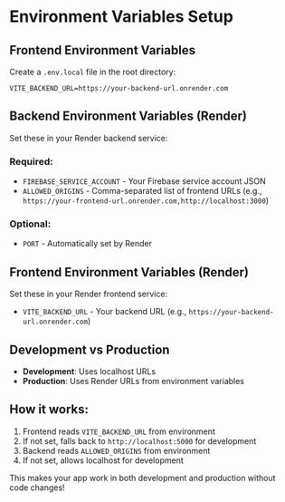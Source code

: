 # Environment Variables Setup

## Frontend Environment Variables

Create a `.env.local` file in the root directory:

```env
VITE_BACKEND_URL=https://your-backend-url.onrender.com
```

## Backend Environment Variables (Render)

Set these in your Render backend service:

### Required:
- `FIREBASE_SERVICE_ACCOUNT` - Your Firebase service account JSON
- `ALLOWED_ORIGINS` - Comma-separated list of frontend URLs (e.g., `https://your-frontend-url.onrender.com,http://localhost:3000`)

### Optional:

- `PORT` - Automatically set by Render

## Frontend Environment Variables (Render)

Set these in your Render frontend service:

- `VITE_BACKEND_URL` - Your backend URL (e.g., `https://your-backend-url.onrender.com`)

## Development vs Production

- **Development**: Uses localhost URLs
- **Production**: Uses Render URLs from environment variables

## How it works:

1. Frontend reads `VITE_BACKEND_URL` from environment
2. If not set, falls back to `http://localhost:5000` for development
3. Backend reads `ALLOWED_ORIGINS` from environment
4. If not set, allows localhost for development

This makes your app work in both development and production without code changes! 